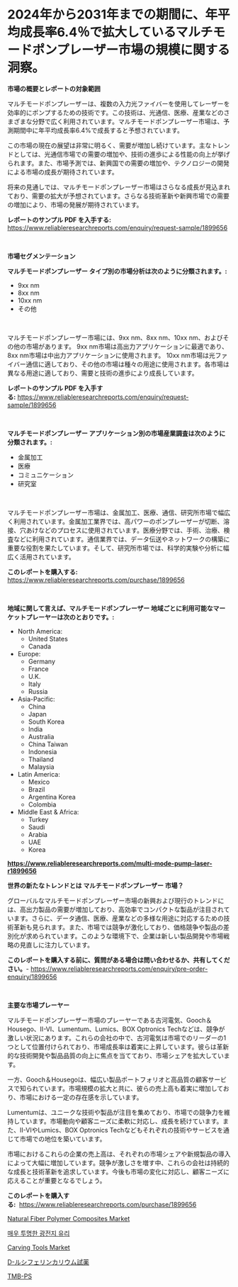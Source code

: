 <p><h1>2024年から2031年までの期間に、年平均成長率6.4％で拡大しているマルチモードポンプレーザー市場の規模に関する洞察。</h1></p><p><strong>市場の概要とレポートの対象範囲</strong></p>
<p><p>マルチモードポンプレーザーは、複数の入力光ファイバーを使用してレーザーを効率的にポンプするための技術です。この技術は、光通信、医療、産業などのさまざまな分野で広く利用されています。マルチモードポンプレーザー市場は、予測期間中に年平均成長率6.4%で成長すると予想されています。</p><p>この市場の現在の展望は非常に明るく、需要が増加し続けています。主なトレンドとしては、光通信市場での需要の増加や、技術の進歩による性能の向上が挙げられます。また、市場予測では、新興国での需要の増加や、テクノロジーの開発による市場の成長が期待されています。</p><p>将来の見通しでは、マルチモードポンプレーザー市場はさらなる成長が見込まれており、需要の拡大が予想されています。さらなる技術革新や新興市場での需要の増加により、市場の発展が期待されています。</p></p>
<p><strong>レポートのサンプル PDF を入手する:</strong> <a href="https://www.reliableresearchreports.com/enquiry/request-sample/1899656">https://www.reliableresearchreports.com/enquiry/request-sample/1899656</a></p>
<p>&nbsp;</p>
<p><strong>市場セグメンテーション</strong></p>
<p><strong>マルチモードポンプレーザー タイプ別の市場分析は次のように分類されます。:</strong></p>
<p><ul><li>9xx nm</li><li>8xx nm</li><li>10xx nm</li><li>その他</li></ul></p>
<p>&nbsp;</p>
<p><p>マルチモードポンプレーザー市場には、9xx nm、8xx nm、10xx nm、およびその他の市場があります。 9xx nm市場は高出力アプリケーションに最適であり、8xx nm市場は中出力アプリケーションに使用されます。 10xx nm市場は光ファイバー通信に適しており、その他の市場は種々の用途に使用されます。各市場は異なる用途に適しており、需要と技術の進歩により成長しています。</p></p>
<p><strong>レポートのサンプル PDF を入手する:</strong>&nbsp;<a href="https://www.reliableresearchreports.com/enquiry/request-sample/1899656">https://www.reliableresearchreports.com/enquiry/request-sample/1899656</a></p>
<p>&nbsp;</p>
<p><strong> マルチモードポンプレーザー アプリケーション別の市場産業調査は次のように分類されます。:</strong></p>
<p><ul><li>金属加工</li><li>医療</li><li>コミュニケーション</li><li>研究室</li></ul></p>
<p>&nbsp;</p>
<p><p>マルチモードポンプレーザー市場は、金属加工、医療、通信、研究所市場で幅広く利用されています。金属加工業界では、高パワーのポンプレーザーが切断、溶接、穴あけなどのプロセスに使用されています。医療分野では、手術、治療、検査などに利用されています。通信業界では、データ伝送やネットワークの構築に重要な役割を果たしています。そして、研究所市場では、科学的実験や分析に幅広く活用されています。</p></p>
<p><strong>このレポートを購入する:</strong>&nbsp; <a href="https://www.reliableresearchreports.com/purchase/1899656">https://www.reliableresearchreports.com/purchase/1899656</a></p>
<p>&nbsp;</p>
<p><strong>地域に関して言えば、マルチモードポンプレーザー 地域ごとに利用可能なマーケットプレーヤーは次のとおりです。:</strong></p>
<p><ul>
    <li>
        North America:
        <ul>
            <li>United States</li>
            <li>Canada</li>
        </ul>
    </li>
    <li>
        Europe:
        <ul>
            <li>Germany</li>
            <li>France</li>
            <li>U.K.</li>
            <li>Italy</li>
            <li>Russia</li>
        </ul>
    </li>
    <li>
        Asia-Pacific:
        <ul>
            <li>China</li>
            <li>Japan</li>
            <li>South Korea</li>
            <li>India</li>
            <li>Australia</li>
            <li>China Taiwan</li>
            <li>Indonesia</li>
            <li>Thailand</li>
            <li>Malaysia</li>
        </ul>
    </li>
    <li>
        Latin America:
        <ul>
            <li>Mexico</li>
            <li>Brazil</li>
            <li>Argentina Korea</li>
            <li>Colombia</li>
        </ul>
    </li>
    <li>
        Middle East & Africa:
        <ul>
            <li>Turkey</li>
            <li>Saudi</li>
            <li>Arabia</li>
            <li>UAE</li>
            <li>Korea</li>
        </ul>
    </li>
    </ul></p>
<p><strong><a href="https://www.reliableresearchreports.com/multi-mode-pump-laser-r1899656">https://www.reliableresearchreports.com/multi-mode-pump-laser-r1899656</a></strong>&nbsp;</p>
<p><strong>世界の新たなトレンドとは マルチモードポンプレーザー 市場？</strong></p>
<p><p>グローバルなマルチモードポンプレーザー市場の新興および現行のトレンドには、高出力製品の需要が増加しており、高効率でコンパクトな製品が注目されています。さらに、データ通信、医療、産業などの多様な用途に対応するための技術革新も見られます。また、市場では競争が激化しており、価格競争や製品の差別化が求められています。このような環境下で、企業は新しい製品開発や市場戦略の見直しに注力しています。</p></p>
<p><strong>このレポートを購入する前に、質問がある場合は問い合わせるか、共有してください。</strong>- <a href="https://www.reliableresearchreports.com/enquiry/pre-order-enquiry/1899656">https://www.reliableresearchreports.com/enquiry/pre-order-enquiry/1899656</a></p>
<p>&nbsp;</p>
<p><strong>主要な市場プレーヤー</strong></p>
<p><p>マルチモードポンプレーザー市場のプレーヤーである古河電気、Gooch＆Housego、II-VI、Lumentum、Lumics、BOX Optronics Techなどは、競争が激しい状況にあります。これらの会社の中で、古河電気は市場でのリーダーの1つとして位置付けられており、市場成長率は着実に上昇しています。彼らは革新的な技術開発や製品品質の向上に焦点を当てており、市場シェアを拡大しています。</p><p>一方、Gooch＆Housegoは、幅広い製品ポートフォリオと高品質の顧客サービスで知られています。市場規模の拡大と共に、彼らの売上高も着実に増加しており、市場における一定の存在感を示しています。</p><p>Lumentumは、ユニークな技術や製品が注目を集めており、市場での競争力を維持しています。市場動向や顧客ニーズに柔軟に対応し、成長を続けています。また、II-VIやLumics、BOX Optronics Techなどもそれぞれの技術やサービスを通じて市場での地位を築いています。</p><p>市場におけるこれらの企業の売上高は、それぞれの市場シェアや新規製品の導入によって大幅に増加しています。競争が激しさを増す中、これらの会社は持続的な成長と技術革新を追求しています。今後も市場の変化に対応し、顧客ニーズに応えることが重要となるでしょう。</p></p>
<p><strong>このレポートを購入する:</strong>&nbsp;&nbsp;<a href="https://www.reliableresearchreports.com/purchase/1899656">https://www.reliableresearchreports.com/purchase/1899656</a></p>
<p><p><a href="https://github.com/gladysalidde/Market-Research-Report-List-1/blob/main/natural-fiber-polymer-composites-market.md">Natural Fiber Polymer Composites Market</a></p><p><a href="https://github.com/wallacBahrtyinger567686/Market-Research-Report-List-2/blob/main/7290040107554.md">매우 투명한 광전지 유리</a></p><p><a href="https://github.com/dimitrishawkinswaynenp91rgz/Market-Research-Report-List-3/blob/main/carving-tools-market.md">Carving Tools Market</a></p><p><a href="https://github.com/mathieurico66/Market-Research-Report-List-2/blob/main/2199903112974.md">D-ルシフェリンカリウム試薬</a></p><p><a href="https://github.com/ycmtqqhvk3273/Market-Research-Report-List-2/blob/main/5029655112973.md">TMB-PS</a></p></p>